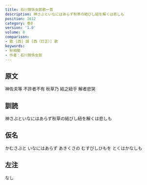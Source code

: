 ```yaml
---
title: 石川賀係女郎歌一首
description: 神さぶといなにはあらず秋草の結びし紐を解くは悲しも
position: 1612
category: 巻8
version: '1.0'
volume: 8
comparison:
- 歌 [西] 謌 [西（訂正）] 歌
keywords:
- 秋相聞
- 作者：石川賀係女郎
---
```


## 原文

神佐夫等 不許者不有 秋草乃 結之紐乎 解者悲哭

## 訓読

神さぶといなにはあらず秋草の結びし紐を解くは悲しも

## 仮名

かむさぶと いなにはあらず あきくさの むすびしひもを とくはかなしも

## 左注

なし

